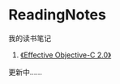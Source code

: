 # ReadingNotes
我的读书笔记

1. [《Effective Objective-C 2.0》](http://book.douban.com/subject/25829244/)

更新中……
